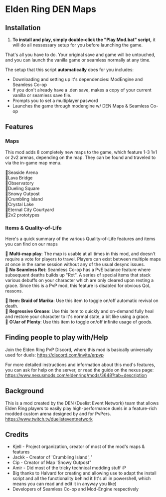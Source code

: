 # Elden Ring DEN Maps

## Installation

1. **To install and play, simply double-click the "Play Mod.bat" script,** it will do all nessessary setup for you before launching the game.

That's all you have to do. 
Your original save and game will be untouched, and you can launch the vanilla game or seamless normally at any time.

The setup that this script **automatically** does for you includes:
- Downloading and setting up it's dependencies: ModEngine and Seamless Co-op
- If you don't already have a .den save, makes a copy of your current vanilla or seamless save file.
- Prompts you to set a multiplayer pasword
- Launches the game through modengine w/ DEN Maps & Seamless Co-op

## Features

### Maps

This mod adds 8 completely new maps to the game, which feature 1-3 1v1 or 2v2 arenas, depending on the map. They can be found and traveled to via the in-game map menu.

🔸Seaside Arena  
🔸Lava Bridge  
🔸Observatory  
🔸Dueling Square  
🔸Snowy Outpost  
🔸Crumbling Island  
🔸Crystal Lake  
🔸Eternal City Courtyard  
🔸2v2 prototypes  

### Items & Quality-of-Life

Here's a quick summary of the various Quality-of-Life features and items you can find on our maps

🔸 **Multi-map play**: The map is usable at all times in this mod, and doesn't require a vote for players to travel. Players can exist between multiple maps at once in the same session without any of the usual desync issues.  
🔸 **No Seamless Rot**: Seamless Co-op has a PvE balance feature where subsequent deaths builds up "Rot". A series of special items that stack various debuffs on your character which are only cleared upon resting a grace. Since this is a PvP mod, this feature is disabled for obvious QoL reasons.

🔸 **Item: Braid of Marika**: Use this item to toggle on/off automatic revival on death.  
🔸 **Regressive Grease**: Use this item to quickly and on-demand fully heal and restore your character to it's normal state, a bit like using a grace.  
🔸 **O'Jar of Plenty**: Use this item to toggle on/off infinite usage of goods.  

## Finding people to play with/Help

Join the Elden Ring PvP Discord, where this mod is basically universally used for duels: https://discord.com/invite/erpvp

For more detailed instructions and information about this mod's features, you can ask for help on the server, or read the guide on the nexus page: https://www.nexusmods.com/eldenring/mods/3648?tab=description

## Background
 
This is a mod created by the DEN (Duelist Event Network) team that allows Elden Ring players to easily play high-performance duels in a feature-rich modded custom arena designed by and for PvPers.
https://www.twitch.tv/duelisteventnetwork

## Credits
* Kjell - Project organization, creator of most of the mod's maps & features
* Jackk - Creator of 'Crumbling Island', '
* Cip - Creator of Map 'Snowy Outpost"
* Amir - Did most of the tricky technical modding stuff :P
* Big thanks to Halvard for creating and allowing use to adapt the install script and all the functionality behind it (It's all in powershell, which means you can read and edit it in anyway you like)
* Developers of Seamless Co-op and Mod-Engine respectively
